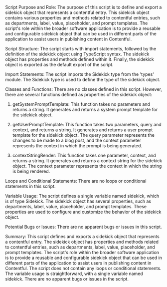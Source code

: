 Script Purpose and Role:
The purpose of this script is to define and export a sidekick object that represents a contentful entry. This sidekick object contains various properties and methods related to contentful entries, such as departments, label, value, placeholder, and prompt templates. The script's role within the broader software application is to provide a reusable and configurable sidekick object that can be used in different parts of the application to assist users in publishing content in Contentful.

Script Structure:
The script starts with import statements, followed by the definition of the sidekick object using TypeScript syntax. The sidekick object has properties and methods defined within it. Finally, the sidekick object is exported as the default export of the script.

Import Statements:
The script imports the Sidekick type from the 'types' module. The Sidekick type is used to define the type of the sidekick object.

Classes and Functions:
There are no classes defined in this script. However, there are several functions defined as properties of the sidekick object:

1. getSystemPromptTemplate: This function takes no parameters and returns a string. It generates and returns a system prompt template for the sidekick object.

2. getUserPromptTemplate: This function takes two parameters, query and context, and returns a string. It generates and returns a user prompt template for the sidekick object. The query parameter represents the changes to be made to a blog post, and the context parameter represents the context in which the prompt is being generated.

3. contextStringRender: This function takes one parameter, context, and returns a string. It generates and returns a context string for the sidekick object. The context parameter represents the context in which the string is being rendered.

Loops and Conditional Statements:
There are no loops or conditional statements in this script.

Variable Usage:
The script defines a single variable named sidekick, which is of type Sidekick. The sidekick object has several properties, such as departments, label, value, placeholder, and prompt templates. These properties are used to configure and customize the behavior of the sidekick object.

Potential Bugs or Issues:
There are no apparent bugs or issues in this script.

Summary:
This script defines and exports a sidekick object that represents a contentful entry. The sidekick object has properties and methods related to contentful entries, such as departments, label, value, placeholder, and prompt templates. The script's role within the broader software application is to provide a reusable and configurable sidekick object that can be used in different parts of the application to assist users in publishing content in Contentful. The script does not contain any loops or conditional statements. The variable usage is straightforward, with a single variable named sidekick. There are no apparent bugs or issues in the script.